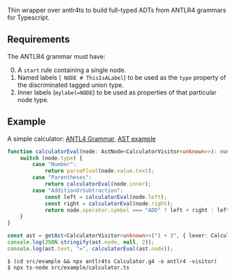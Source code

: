 Thin wrapper over antlr4ts to build full-typed ADTs from ANTLR4 grammars for Typescript.

## Requirements

The ANTLR4 grammar must have:

0. A `start` rule containing a single node.
1. Named labels (` NODE # ThisIsALabel`) to be used as the `type` property of the discriminated tagged union type.
2. Inner labels (`mylabel=NODE`) to be used as properties of that particular node type.

## Example

A simple calculator: [ANTL4 Grammar](src/example/Calculator.g4), [AST example](src/example/calculator.ts)


```typescript
function calculatorEval(node: AstNode<CalculatorVisitor<unknown>>): number {
    switch (node.type) {
        case "Number":
            return parseFloat(node.value.text);
        case "Parentheses":
            return calculatorEval(node.inner);
        case "AdditionOrSubtraction":
            const left = calculatorEval(node.left);
            const right = calculatorEval(node.right);
            return node.operator.symbol === "ADD" ? left + right : left - right;
    }
}

const ast = getAst<CalculatorVisitor<unknown>>("1 + 3", { lexer: CalculatorLexer, parser: CalculatorParser });
console.log(JSON.stringify(ast.node, null, 2));
console.log(ast.text, "=", calculatorEval(ast.node));
```

```
$ (cd src/example && npx antlr4ts Calculator.g4 -o antlr4 -visitor)
$ npx ts-node src/example/calculator.ts
```
